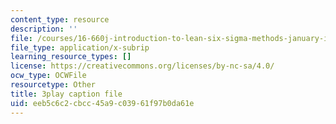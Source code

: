 ```yaml
---
content_type: resource
description: ''
file: /courses/16-660j-introduction-to-lean-six-sigma-methods-january-iap-2012/eeb5c6c2cbcc45a9c03961f97b0da61e_POBjtg7oDFg.srt
file_type: application/x-subrip
learning_resource_types: []
license: https://creativecommons.org/licenses/by-nc-sa/4.0/
ocw_type: OCWFile
resourcetype: Other
title: 3play caption file
uid: eeb5c6c2-cbcc-45a9-c039-61f97b0da61e
---
```

